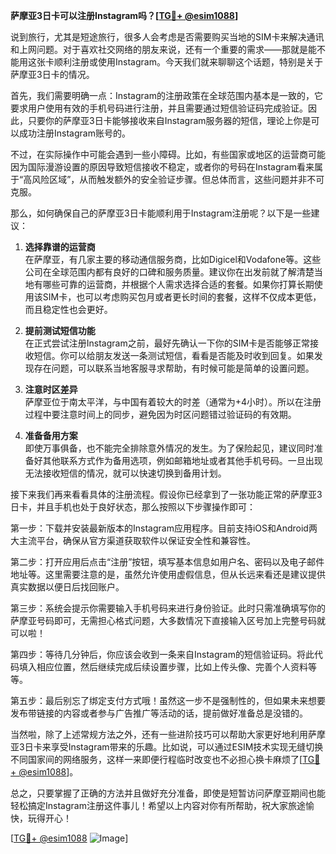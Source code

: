 **萨摩亚3日卡可以注册Instagram吗？[[TG💪+ @esim1088](https://t.me/s/esim1088)]**

说到旅行，尤其是短途旅行，很多人会考虑是否需要购买当地的SIM卡来解决通讯和上网问题。对于喜欢社交网络的朋友来说，还有一个重要的需求——那就是能不能用这张卡顺利注册或使用Instagram。今天我们就来聊聊这个话题，特别是关于萨摩亚3日卡的情况。

首先，我们需要明确一点：Instagram的注册政策在全球范围内基本是一致的，它要求用户使用有效的手机号码进行注册，并且需要通过短信验证码完成验证。因此，只要你的萨摩亚3日卡能够接收来自Instagram服务器的短信，理论上你是可以成功注册Instagram账号的。

不过，在实际操作中可能会遇到一些小障碍。比如，有些国家或地区的运营商可能因为国际漫游设置的原因导致短信接收不稳定，或者你的号码在Instagram看来属于“高风险区域”，从而触发额外的安全验证步骤。但总体而言，这些问题并非不可克服。

那么，如何确保自己的萨摩亚3日卡能顺利用于Instagram注册呢？以下是一些建议：

1. **选择靠谱的运营商**  
   在萨摩亚，有几家主要的移动通信服务商，比如Digicel和Vodafone等。这些公司在全球范围内都有良好的口碑和服务质量。建议你在出发前就了解清楚当地有哪些可靠的运营商，并根据个人需求选择合适的套餐。如果你打算长期使用该SIM卡，也可以考虑购买包月或者更长时间的套餐，这样不仅成本更低，而且稳定性也会更好。

2. **提前测试短信功能**  
   在正式尝试注册Instagram之前，最好先确认一下你的SIM卡是否能够正常接收短信。你可以给朋友发送一条测试短信，看看是否能及时收到回复。如果发现存在问题，可以联系当地客服寻求帮助，有时候可能是简单的设置问题。

3. **注意时区差异**  
   萨摩亚位于南太平洋，与中国有着较大的时差（通常为+4小时）。所以在注册过程中要注意时间上的同步，避免因为时区问题错过验证码的有效期。

4. **准备备用方案**  
   即使万事俱备，也不能完全排除意外情况的发生。为了保险起见，建议同时准备好其他联系方式作为备用选项，例如邮箱地址或者其他手机号码。一旦出现无法接收短信的情况，就可以快速切换到备用计划。

接下来我们再来看看具体的注册流程。假设你已经拿到了一张功能正常的萨摩亚3日卡，并且手机也处于良好状态，那么按照以下步骤操作即可：

第一步：下载并安装最新版本的Instagram应用程序。目前支持iOS和Android两大主流平台，确保从官方渠道获取软件以保证安全性和兼容性。

第二步：打开应用后点击“注册”按钮，填写基本信息如用户名、密码以及电子邮件地址等。这里需要注意的是，虽然允许使用虚假信息，但从长远来看还是建议提供真实数据以便日后找回账户。

第三步：系统会提示你需要输入手机号码来进行身份验证。此时只需准确填写你的萨摩亚号码即可，无需担心格式问题，大多数情况下直接输入区号加上完整号码就可以啦！

第四步：等待几分钟后，你应该会收到一条来自Instagram的短信验证码。将此代码填入相应位置，然后继续完成后续设置步骤，比如上传头像、完善个人资料等等。

第五步：最后别忘了绑定支付方式哦！虽然这一步不是强制性的，但如果未来想要发布带链接的内容或者参与广告推广等活动的话，提前做好准备总是没错的。

当然啦，除了上述常规方法之外，还有一些进阶技巧可以帮助大家更好地利用萨摩亚3日卡来享受Instagram带来的乐趣。比如说，可以通过ESIM技术实现无缝切换不同国家间的网络服务，这样一来即便行程临时改变也不必担心换卡麻烦了[[TG💪+ @esim1088](https://t.me/s/esim1088)]。

总之，只要掌握了正确的方法并且做好充分准备，即使是短暂访问萨摩亚期间也能轻松搞定Instagram注册这件事儿！希望以上内容对你有所帮助，祝大家旅途愉快，玩得开心！

[[TG💪+ @esim1088](https://t.me/s/esim1088) ![Image](https://i.postimg.cc/4NQfJmqS/Snipaste-2025-05-13-00-14-12.png)]
